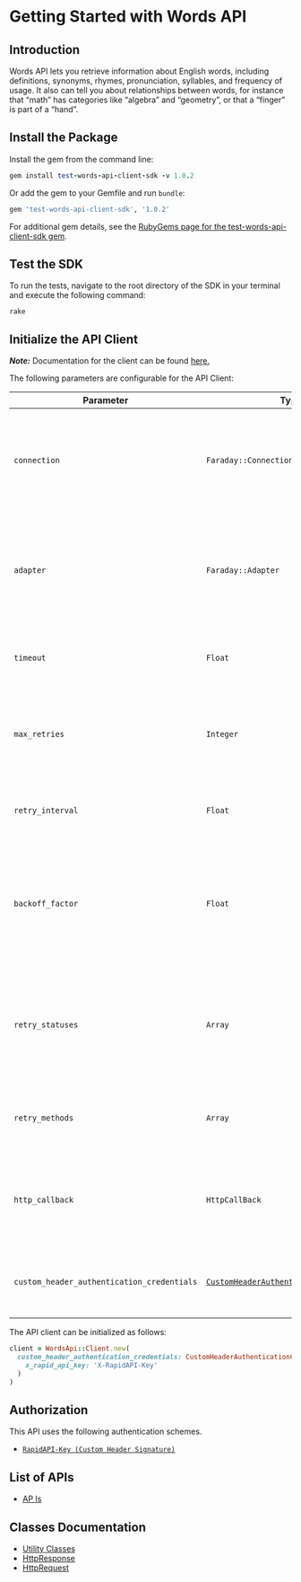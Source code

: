 
# Getting Started with Words API

## Introduction

Words API lets you retrieve information about English words, including definitions, synonyms, rhymes, pronunciation, syllables, and frequency of usage. It also can tell you about relationships between words, for instance that “math” has categories like “algebra” and “geometry”, or that a “finger” is part of a “hand”.

## Install the Package

Install the gem from the command line:

```ruby
gem install test-words-api-client-sdk -v 1.0.2
```

Or add the gem to your Gemfile and run `bundle`:

```ruby
gem 'test-words-api-client-sdk', '1.0.2'
```

For additional gem details, see the [RubyGems page for the test-words-api-client-sdk gem](https://rubygems.org/gems/test-words-api-client-sdk/versions/1.0.2).

## Test the SDK

To run the tests, navigate to the root directory of the SDK in your terminal and execute the following command:

```
rake
```

## Initialize the API Client

**_Note:_** Documentation for the client can be found [here.](https://www.github.com/sufyankhanrao/test-words-api-ruby-sdk/tree/1.0.2/doc/client.md)

The following parameters are configurable for the API Client:

| Parameter | Type | Description |
|  --- | --- | --- |
| `connection` | `Faraday::Connection` | The Faraday connection object passed by the SDK user for making requests |
| `adapter` | `Faraday::Adapter` | The Faraday adapter object passed by the SDK user for performing http requests |
| `timeout` | `Float` | The value to use for connection timeout. <br> **Default: 60** |
| `max_retries` | `Integer` | The number of times to retry an endpoint call if it fails. <br> **Default: 0** |
| `retry_interval` | `Float` | Pause in seconds between retries. <br> **Default: 1** |
| `backoff_factor` | `Float` | The amount to multiply each successive retry's interval amount by in order to provide backoff. <br> **Default: 2** |
| `retry_statuses` | `Array` | A list of HTTP statuses to retry. <br> **Default: [408, 413, 429, 500, 502, 503, 504, 521, 522, 524]** |
| `retry_methods` | `Array` | A list of HTTP methods to retry. <br> **Default: %i[get put]** |
| `http_callback` | `HttpCallBack` | The Http CallBack allows defining callables for pre and post API calls. |
| `custom_header_authentication_credentials` | [`CustomHeaderAuthenticationCredentials`](https://www.github.com/sufyankhanrao/test-words-api-ruby-sdk/tree/1.0.2/doc/auth/custom-header-signature.md) | The credential object for Custom Header Signature |

The API client can be initialized as follows:

```ruby
client = WordsApi::Client.new(
  custom_header_authentication_credentials: CustomHeaderAuthenticationCredentials.new(
    x_rapid_api_key: 'X-RapidAPI-Key'
  )
)
```

## Authorization

This API uses the following authentication schemes.

* [`RapidAPI-Key (Custom Header Signature)`](https://www.github.com/sufyankhanrao/test-words-api-ruby-sdk/tree/1.0.2/doc/auth/custom-header-signature.md)

## List of APIs

* [AP Is](https://www.github.com/sufyankhanrao/test-words-api-ruby-sdk/tree/1.0.2/doc/controllers/ap-is.md)

## Classes Documentation

* [Utility Classes](https://www.github.com/sufyankhanrao/test-words-api-ruby-sdk/tree/1.0.2/doc/utility-classes.md)
* [HttpResponse](https://www.github.com/sufyankhanrao/test-words-api-ruby-sdk/tree/1.0.2/doc/http-response.md)
* [HttpRequest](https://www.github.com/sufyankhanrao/test-words-api-ruby-sdk/tree/1.0.2/doc/http-request.md)

